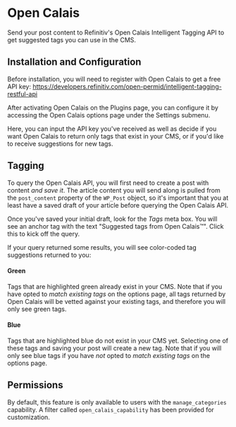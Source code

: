 # Open Calais

Send your post content to Refinitiv's Open Calais Intelligent Tagging API to get suggested tags you can use in the CMS.

## Installation and Configuration

Before installation, you will need to register with Open Calais to get a free API key: https://developers.refinitiv.com/open-permid/intelligent-tagging-restful-api

After activating Open Calais on the Plugins page, you can configure it by accessing the Open Calais options page under the Settings submenu.

Here, you can input the API key you've received as well as decide if you want Open Calais to return only tags that exist in your CMS, or if you'd like to receive suggestions for new tags.

## Tagging

To query the Open Calais API, you will first need to create a post with content *and save it*. The article content you will send along is pulled from the `post_content` property of the `WP_Post` object, so it's important that you at least have a saved draft of your article before querying the Open Calais API.

Once you've saved your initial draft, look for the *Tags* meta box. You will see an anchor tag with the text "Suggested tags from Open Calais™". Click this to kick off the query.

If your query returned some results, you will see color-coded tag suggestions returned to you:

#### Green

Tags that are highlighted green already exist in your CMS. Note that if you have opted to *match existing tags* on the options page, all tags returned by Open Calais will be vetted against your existing tags, and therefore you will only see green tags.

#### Blue

Tags that are highlighted blue do not exist in your CMS yet. Selecting one of these tags and saving your post will create a new tag. Note that if you will only see blue tags if you have _not_ opted to *match existing tags* on the options page.

## Permissions

By default, this feature is only available to users with the `manage_categories` capability. A filter called `open_calais_capability` has been provided for customization.